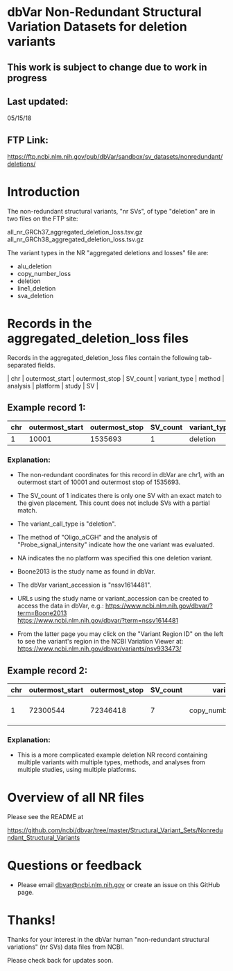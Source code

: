 # dbVar Non-Redundant Structural Variation Datasets for deletion variants

## ****This work is subject to change due to work in progress****

## Last updated:
05/15/18

## FTP Link:

https://ftp.ncbi.nlm.nih.gov/pub/dbVar/sandbox/sv_datasets/nonredundant/deletions/

# Introduction

The non-redundant structural variants, "nr SVs", of type "deletion" are in two
files on the FTP site:

all_nr_GRCh37_aggregated_deletion_loss.tsv.gz
all_nr_GRCh38_aggregated_deletion_loss.tsv.gz

The variant types in the NR "aggregated deletions and losses" file are:

* alu_deletion
* copy_number_loss
* deletion
* line1_deletion
* sva_deletion

# Records in the aggregated_deletion_loss files

Records in the aggregated_deletion_loss files contain the following tab-separated fields.

| chr | outermost_start | outermost_stop | SV_count | variant_type | method | analysis | platform | study | SV |


## Example record 1:

chr | outermost_start | outermost_stop | SV_count | variant_type | method | analysis | platform | study | SV
----|------------------|----------------|----------|--------------|--------|----------|----------|-------|---
1 | 10001 | 1535693 | 1  | deletion  | Oligo_aCGH  | Probe_signal_intensity | NA  | Boone2013  | nssv1614481

### Explanation:

* The non-redundant coordinates for this record in dbVar are chr1, with
an outermost start of 10001 and outermost stop of 1535693.

* The SV_count of 1 indicates there is only one SV with an exact match to the
given placement.  This count does not include SVs with a partial match.

* The variant_call_type is "deletion".

* The method of "Oligo_aCGH" and the analysis of "Probe_signal_intensity"
indicate how the one variant was evaluated.

* NA indicates the no platform was specified this one deletion variant.

* Boone2013 is the study name as found in dbVar.

* The dbVar variant_accession is "nssv1614481".

* URLs using the study name or variant_accession can be created to access the data
in dbVar, e.g.:
https://www.ncbi.nlm.nih.gov/dbvar/?term=Boone2013  
https://www.ncbi.nlm.nih.gov/dbvar/?term=nssv1614481

* From the latter page you may click on the "Variant Region ID" on the left to see
the variant's region in the NCBI Variation Viewer at:
https://www.ncbi.nlm.nih.gov/dbvar/variants/nsv933473/

## Example record 2:

chr | outermost_start | outermost_stop | SV_count | variant_type | method | analysis | platform | study | SV
----|------------------|----------------|----------|--------------|--------|----------|----------|-------|---
1 | 72300544 | 72346418 | 7 | copy_number_loss;deletion | Oligo_aCGH;Sequencing | Probe_signal_intensity;Read_depth | Agilent 24M aCGH;Illumina IIx | Park2010;Ju2010 | nssv1423530:nssv1425248:nssv1428032:nssv1428830:nssv1434173:nssv1439464:nssv1420391

### Explanation:

* This is a more complicated example deletion NR record containing multiple
variants with multiple types, methods, and analyses from multiple studies, using
multiple platforms.

# Overview of all NR files

Please see the README at

https://github.com/ncbi/dbvar/tree/master/Structural_Variant_Sets/Nonredundant_Structural_Variants

# Questions or feedback

* Please email dbvar@ncbi.nlm.nih.gov or create an issue on this GitHub page.

# Thanks!

Thanks for your interest in the dbVar human "non-redundant structural variations" (nr SVs)
data files from NCBI.

Please check back for updates soon.
